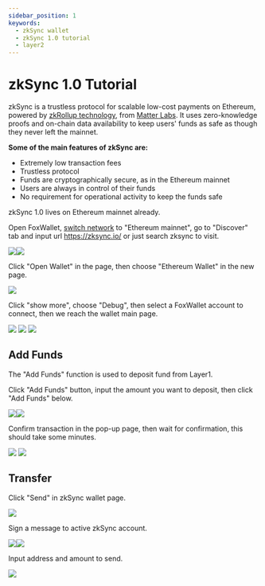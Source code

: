 ```yaml
---
sidebar_position: 1
keywords:
  - zkSync wallet
  - zkSync 1.0 tutorial
  - layer2
---
```


# zkSync 1.0 Tutorial

zkSync is a trustless protocol for scalable low-cost payments on Ethereum, powered by [zkRollup technology](https://docs.zksync.io/userdocs/tech.html#zk-rollup-architecture), from [Matter Labs](https://matter-labs.io/). It uses zero-knowledge proofs and on-chain data availability to keep users' funds as safe as though they never left the mainnet.

**Some of the main features of zkSync are:**
* Extremely low transaction fees
* Trustless protocol
* Funds are cryptographically secure, as in the Ethereum mainnet
* Users are always in control of their funds
* No requirement for operational activity to keep the funds safe

zkSync 1.0 lives on Ethereum mainnet already.

Open FoxWallet, [switch network](../manage-funds.md) to "Ethereum mainnet", go to "Discover" tab and input url https://zksync.io/ or just search zksync to visit.

![](../img/zksync-1.jpeg)![](../img/zksync-2.jpeg)

Click "Open Wallet" in the page, then choose "Ethereum Wallet" in the new page.

![](../img/zksync-3.jpeg)

Click "show more", choose "Debug", then select a FoxWallet account to connect, then we reach the wallet main page.

![](../img/zksync-4.jpeg) ![](../img/zksync-5.png) ![](../img/zksync-6.jpeg)


## Add Funds
The "Add Funds" function is used to deposit fund from Layer1.

Click "Add Funds" button, input the amount you want to deposit, then click "Add Funds" below.

![](../img/zksync-7.png)![](../img/zksync-8.jpeg)

Confirm transaction in the pop-up page, then wait for confirmation, this should take some minutes.

![](../img/zksync-9.jpeg) ![](../img/zksync-10.jpeg)

## Transfer

Click "Send" in zkSync wallet page.

![](../img/zksync-11.jpeg)

Sign a message to active zkSync account.

![](../img/zksync-12.jpeg)![](../img/zksync-13.jpeg)

Input address and amount to send.

![](../img/zksync-14.jpeg)




